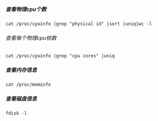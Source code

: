 ##### 查看物理cpu个数 
````
cat /proc/cpuinfo |grep "physical id" |sort |uniq|wc -l
````

###### 查看每个物理cpu核数
````
cat /proc/cpuinfo |grep "cpu cores" |uniq
````

##### 查看内存信息
````
cat /proc/meminfo
````

##### 查看磁盘信息
````
fdisk -l
````